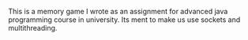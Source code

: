 This is a memory game I wrote as an assignment for advanced java programming course in university.
Its ment to make us use sockets and multithreading.